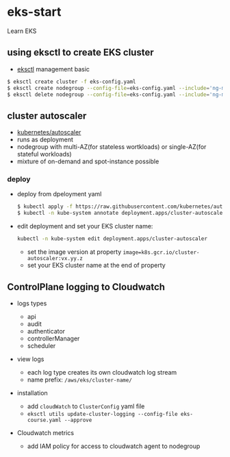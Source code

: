 # eks-start

Learn EKS

## using eksctl to create EKS cluster

- [eksctl](https://eksctl.io/) management basic

```sh
$ eksctl create cluster -f eks-config.yaml
$ eksctl create nodegroup --config-file=eks-config.yaml --include='ng-mixed' # add nodegroupd, scale up
$ eksctl delete nodegroup --config-file=eks-config.yaml --include='ng-mixed' --approve # it will drain nodegroup, then scale down
```

## cluster autoscaler
  - [kubernetes/autoscaler](https://github.com/kubernetes/autoscaler/tree/master/cluster-autoscaler)
  - runs as deployment
  - nodegroup with multi-AZ(for stateless wortkloads) or single-AZ(for stateful workloads)
  - mixture of on-demand and spot-instance possible  

### deploy

- deploy from dpeloyment yaml
  ```sh
  $ kubectl apply -f https://raw.githubusercontent.com/kubernetes/autoscaler/master/cluster-autoscaler/cloudprovider/aws/examples/cluster-autoscaler-autodiscover.yaml
  $ kubectl -n kube-system annotate deployment.apps/cluster-autoscaler cluster-autoscaler.kubernetes.io/safe-to-evict="false" --overwrite
  ```
- edit deployment and set your EKS cluster name:
  ```sh
  kubectl -n kube-system edit deployment.apps/cluster-autoscaler
  ```
  - set the image version at property ```image=k8s.gcr.io/cluster-autoscaler:vx.yy.z```  
  - set your EKS cluster name at the end of property

## ControlPlane logging to Cloudwatch

- logs types
  - api
  - audit
  - authenticator
  - controllerManager
  - scheduler
- view logs
  - each log type creates its own cloudwatch log stream
  - name prefix: `/aws/eks/cluster-name/`
- installation
  - add `cloudWatch` to `ClusterConfig` yaml file
  - `eksctl utils update-cluster-logging --config-file eks-course.yaml --approve`

- Cloudwatch metrics
  - add IAM policy for access to cloudwatch agent to nodegroup
